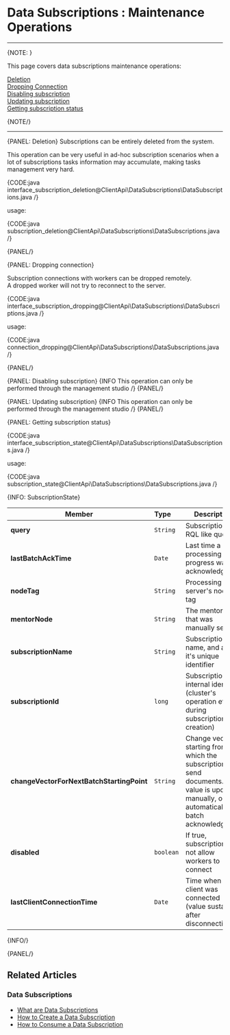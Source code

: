 ﻿# Data Subscriptions : Maintenance Operations

---

{NOTE: }

This page covers data subscriptions maintenance operations:  

[Deletion](../../../client-api/data-subscriptions/advanced-topics/maintenance-operations#deletion)  
[Dropping Connection](../../../client-api/data-subscriptions/advanced-topics/maintenance-operations#dropping-connection)  
[Disabling subscription](../../../client-api/data-subscriptions/advanced-topics/maintenance-operations#disabling-subscription)  
[Updating subscription](../../../client-api/data-subscriptions/advanced-topics/maintenance-operations#updating-subscription)  
[Getting subscription status](../../../client-api/data-subscriptions/advanced-topics/maintenance-operations#getting-subscription-status)  

{NOTE/}

---

{PANEL: Deletion}
Subscriptions can be entirely deleted from the system.  

This operation can be very useful in ad-hoc subscription scenarios when a lot of subscriptions tasks information may accumulate, making tasks management very hard.  

{CODE:java interface_subscription_deletion@ClientApi\DataSubscriptions\DataSubscriptions.java /}

usage: 

{CODE:java subscription_deletion@ClientApi\DataSubscriptions\DataSubscriptions.java /}

{PANEL/}
    
{PANEL: Dropping connection}

Subscription connections with workers can be dropped remotely.  
A dropped worker will not try to reconnect to the server.

{CODE:java interface_subscription_dropping@ClientApi\DataSubscriptions\DataSubscriptions.java /}

usage: 

{CODE:java connection_dropping@ClientApi\DataSubscriptions\DataSubscriptions.java /}

{PANEL/}

{PANEL: Disabling subscription}
{INFO This operation can only be performed through the management studio /}
{PANEL/}

{PANEL: Updating subscription}
{INFO This operation can only be performed through the management studio /}
{PANEL/}

{PANEL: Getting subscription status}

{CODE:java interface_subscription_state@ClientApi\DataSubscriptions\DataSubscriptions.java /}

usage: 

{CODE:java subscription_state@ClientApi\DataSubscriptions\DataSubscriptions.java /}

{INFO: SubscriptionState}

| Member | Type | Description |
|--------|:-----|-------------| 
| **query** | `String` | Subscription's RQL like query. |
| **lastBatchAckTime** | `Date` | Last time a batch processing progress was acknowledged. |
| **nodeTag** | `String` | Processing server's node tag |
| **mentorNode** | `String` | The mentor node that was manually set. |
| **subscriptionName** | `String` | Subscription's name, and also it's unique identifier |
| **subscriptionId** | `long` | Subscription's internal identifier (cluster's operation etag during subscription creation) |
| **changeVectorForNextBatchStartingPoint** | `String` | Change vector, starting from which the subscription will send documents. This value is updated manually, or automatically on batch acknowledgment  |
| **disabled** | `boolean` | If true, subscription will not allow workers to connect |
| **lastClientConnectionTime** | `Date` | Time when last client was connected (value sustained after disconnection) |

{INFO/}

{PANEL/}


## Related Articles

### Data Subscriptions

- [What are Data Subscriptions](../../../client-api/data-subscriptions/what-are-data-subscriptions)
- [How to Create a Data Subscription](../../../client-api/data-subscriptions/creation/how-to-create-data-subscription)
- [How to Consume a Data Subscription](../../../client-api/data-subscriptions/consumption/how-to-consume-data-subscription)
